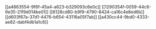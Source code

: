[[a4863554-9f6f-45a4-a623-b329093c6e0c]]
[[1290354f-0059-44c6-9e35-21f9d014be01]]
[[6128cd80-b9f9-4790-8424-ca16c4e8ed6b]]
[[d603f67a-37d1-4476-b654-43116a05f7ab]]
[[a430cc44-9bd0-4333-ae82-dabf4db1a1c6]]
